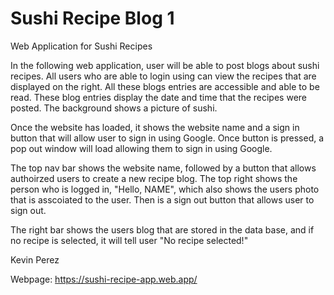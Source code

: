 # Sushi Recipe Blog 1

Web Application for Sushi Recipes

In the following web application, user will be able to post blogs about sushi recipes. All users who are able to login using can view the recipes that are displayed on the right. All these blogs entries are accessible and able to be read. These blog entries display the date and time that the recipes were posted. The background shows a picture of sushi.

Once the website has loaded, it shows the website name and a sign in button that will allow user to sign in using Google. Once button is pressed, a pop out window will load allowing them to sign in using Google.

The top nav bar shows the website name, followed by a button that allows authoirzed users to create a new recipe blog. The top right shows the person who is logged in, "Hello, NAME", which also shows the users photo that is asscoiated to the user. Then is a sign out button that allows user to sign out.

The right bar shows the users blog that are stored in the data base, and if no recipe is selected, it will tell user "No recipe selected!"

Kevin Perez

Webpage: https://sushi-recipe-app.web.app/
